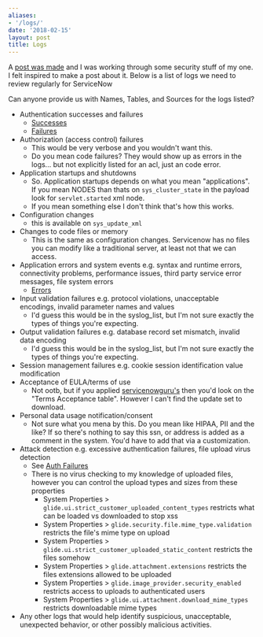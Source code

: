 ```yaml
---
aliases:
- '/logs/'
date: '2018-02-15'
layout: post
title: Logs
---
```


A [post was made](https://community.servicenow.com/thread/292580) and I
was working through some security stuff of my one. I felt inspired to
make a post about it. Below is a list of logs we need to review
regularly for ServiceNow

Can anyone provide us with Names, Tables, and Sources for the logs
listed?

-   Authentication successes and failures
    -   [Successes](https://.service-now.com/sysevent_list.do?sysparm_query=sys_created_onONToday%40javascript%3Ags.daysAgoStart(0)%40javascript%3Ags.daysAgoEnd(0)%5Ename%3Dlogin)
    -   [Failures](https://.service-now.com/sysevent_list.do?sysparm_query=sys_created_onONToday%40javascript%3Ags.daysAgoStart(0)%40javascript%3Ags.daysAgoEnd(0)%5Ename%3Dlogin.failed)
-   Authorization (access control) failures
    -   This would be very verbose and you wouldn't want this.
    -   Do you mean code failures? They would show up as errors in the
        logs... but not explicitly listed for an acl, just an code
        error.
-   Application startups and shutdowns
    -   So. Application startups depends on what you mean
        "applications". If you mean NODES than thats on
        `sys_cluster_state` in the payload look for `servlet.started`
        xml node.
    -   If you mean something else I don't think that's how this works.
-   Configuration changes
    -   this is available on `sys_update_xml`
-   Changes to code files or memory
    -   This is the same as configuration changes. Servicenow has no
        files you can modify like a traditional server, at least not
        that we can access.
-   Application errors and system events e.g. syntax and runtime errors,
    connectivity problems, performance issues, third party service error
    messages, file system errors
    -   [Errors](https://.service-now.com/syslog_list.do?sysparm_query=sys_created_onONToday%40javascript%3Ags.daysAgoStart(0)%40javascript%3Ags.daysAgoEnd(0)%5Elevel%3D2)
-   Input validation failures e.g. protocol violations, unacceptable
    encodings, invalid parameter names and values
    -   I'd guess this would be in the syslog\_list, but I'm not sure
        exactly the types of things you're expecting.
-   Output validation failures e.g. database record set mismatch,
    invalid data encoding
    -   I'd guess this would be in the syslog\_list, but I'm not sure
        exactly the types of things you're expecting.
-   Session management failures e.g. cookie session identification value
    modification
-   Acceptance of EULA/terms of use
    -   Not ootb, but if you applied
        [servicenowguru's](https://www.servicenowguru.com/system-definition/login-terms-conditions-dialog/)
        then you'd look on the "Terms Acceptance table". However I can't
        find the update set to download.
-   Personal data usage notification/consent
    -   Not sure what you mena by this. Do you mean like HIPAA, PII and
        the like? If so there's nothing to say this ssn, or address is
        added as a comment in the system. You'd have to add that via a
        customization.
-   Attack detection e.g. excessive authentication failures, file upload
    virus detection
    -   See [Auth
        Failures](https://.service-now.com/sysevent_list.do?sysparm_query=sys_created_onONToday%40javascript%3Ags.daysAgoStart(0)%40javascript%3Ags.daysAgoEnd(0)%5Ename%3Dlogin.failed)
    -   There is no virus checking to my knowledge of uploaded files,
        however you can control the upload types and sizes from these
        properties
        -   System Properties \>
            `glide.ui.strict_customer_uploaded_content_types` restricts
            what can be loaded vs downloaded to stop xss
        -   System Properties \>
            `glide.security.file.mime_type.validation` restricts the
            file's mime type on upload
        -   System Properties \>
            `glide.ui.strict_customer_uploaded_static_content` restricts
            the files somehow
        -   System Properties \> `glide.attachment.extensions` restricts
            the files extensions allowed to be uploaded
        -   System Properties \> `glide.image_provider.security_enabled`
            restricts access to uploads to authenticated users
        -   System Properties \>
            `glide.ui.attachment.download_mime_types` restricts
            downloadable mime types
-   Any other logs that would help identify suspicious, unacceptable,
    unexpected behavior, or other possibly malicious activities.
